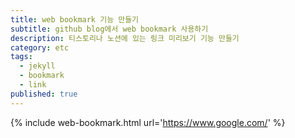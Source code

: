 ```yaml
---
title: web bookmark 기능 만들기
subtitle: github blog에서 web bookmark 사용하기
description: 티스토리나 노션에 있는 링크 미리보기 기능 만들기
category: etc
tags:
  - jekyll
  - bookmark
  - link
published: true
---
```




{% include web-bookmark.html url='https://www.google.com/' %}